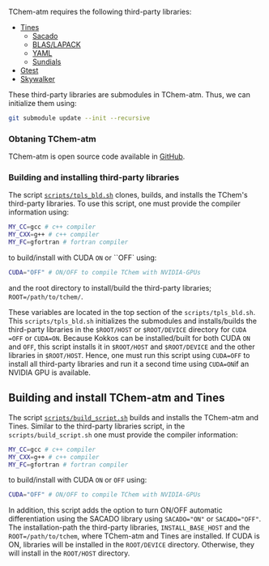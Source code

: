 TChem-atm  requires the following third-party libraries:

  * [Tines](https://github.com/sandialabs/Tines.git)
    * [Sacado](https://docs.trilinos.org/dev/packages/sacado/doc/html/index.html)
    * [BLAS/LAPACK](http://www.openblas.net)
    * [YAML](https://github.com/jbeder/yaml-cpp)
    * [Sundials](https://github.com/LLNL/sundials.git)
  * [Gtest](https://github.com/google/googletest.git)
  * [Skywalker](https://github.com/eagles-project/skywalker.git)

These third-party libraries are submodules in TChem-atm. Thus, we can initialize them using:

```bash
git submodule update --init --recursive
```
### **Obtaning TChem-atm**

TChem-atm is open source code available in [GitHub](https://github.com/PCLAeroParams/TChem-atm).

### **Building and installing third-party libraries**

The script [``scripts/tpls_bld.sh``](tpls_bld.sh) clones, builds, and installs the TChem's third-party libraries. To use this script, one must provide the compiler information using:

```bash
MY_CC=gcc # c++ compiler
MY_CXX=g++ # c++ compiler
MY_FC=gfortran # fortran compiler
```

to build/install with CUDA ``ON`` or ``OFF` using:

```bash
CUDA="OFF" # ON/OFF to compile TChem with NVIDIA-GPUs
```
and the root directory to install/build the third-party libraries;
``ROOT=/path/to/tchem/``.

These variables are located in the top section of the ``scripts/tpls_bld.sh``. This ``scripts/tpls_bld.sh`` initializes the submodules and installs/builds the third-party libraries in the ``$ROOT/HOST`` or ``$ROOT/DEVICE`` directory for ``CUDA =OFF`` or ``CUDA=ON``. Because Kokkos can be installed/built for both CUDA ``ON`` and ``OFF``, this script installs it in ``$ROOT/HOST`` and  ``$ROOT/DEVICE`` and the other libraries in ``$ROOT/HOST``. Hence, one must run this script using ``CUDA=OFF`` to install all third-party libraries and run it a second time using ``CUDA=ON``if an NVIDIA GPU is available.

## **Building and install TChem-atm and Tines**
The script [``scripts/build_script.sh``](build_script.sh) builds and installs the TChem-atm and Tines. Similar to the third-party libraries script, in the ``scripts/build_script.sh`` one must provide the compiler information:
```bash
MY_CC=gcc # c++ compiler
MY_CXX=g++ # c++ compiler
MY_FC=gfortran # fortran compiler
```
to build/install with CUDA ``ON`` or ``OFF`` using:
```bash
CUDA="OFF" # ON/OFF to compile TChem with NVIDIA-GPUs
```
In addition, this script adds the option to turn ON/OFF automatic differentiation using the SACADO library using ``SACADO="ON"`` or ``SACADO="OFF"``.
The installation-path the third-party libraries, ``INSTALL_BASE_HOST`` and the ``ROOT=/path/to/tchem``, where TChem-atm and Tines are installed. If CUDA is ON, libraries will be installed in the ``ROOT/DEVICE`` directory. Otherwise, they will install in the ``ROOT/HOST`` directory.
